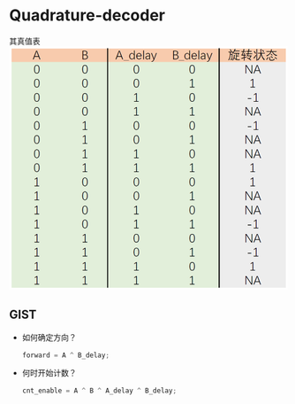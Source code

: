 # Quadrature-decoder  

其真值表
![真值表](./image/quadrature-decoder.png)

## GIST  
- 如何确定方向？  
  ```verilog
  forward = A ^ B_delay;
  ```  

- 何时开始计数？  
  ```verilog
  cnt_enable = A ^ B ^ A_delay ^ B_delay;
  ```  
  